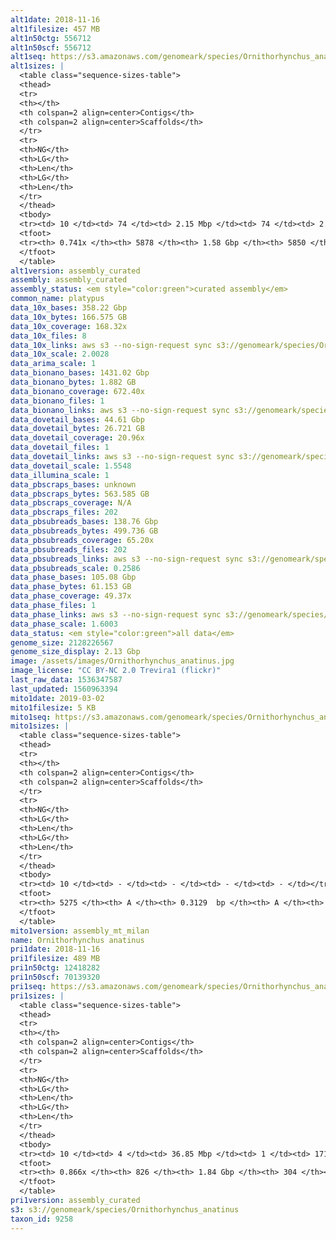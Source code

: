 ```yaml
---
alt1date: 2018-11-16
alt1filesize: 457 MB
alt1n50ctg: 556712
alt1n50scf: 556712
alt1seq: https://s3.amazonaws.com/genomeark/species/Ornithorhynchus_anatinus/mOrnAna1/assembly_curated/mOrnAna1.alt.cur.20181116.fasta.gz
alt1sizes: |
  <table class="sequence-sizes-table">
  <thead>
  <tr>
  <th></th>
  <th colspan=2 align=center>Contigs</th>
  <th colspan=2 align=center>Scaffolds</th>
  </tr>
  <tr>
  <th>NG</th>
  <th>LG</th>
  <th>Len</th>
  <th>LG</th>
  <th>Len</th>
  </tr>
  </thead>
  <tbody>
  <tr><td> 10 </td><td> 74 </td><td> 2.15 Mbp </td><td> 74 </td><td> 2.15 Mbp </td></tr>  <tr><td> 20 </td><td> 192 </td><td> 1.56 Mbp </td><td> 192 </td><td> 1.56 Mbp </td></tr>  <tr><td> 30 </td><td> 358 </td><td> 1.11 Mbp </td><td> 358 </td><td> 1.11 Mbp </td></tr>  <tr><td> 40 </td><td> 584 </td><td> 0.81 Mbp </td><td> 584 </td><td> 0.81 Mbp </td></tr>  <tr style="background-color:#cccccc;"><td> 50 </td><td> 899 </td><td> 0.56 Mbp </td><td> 899 </td><td> 0.56 Mbp </td></tr>  <tr><td> 60 </td><td> 1401 </td><td> 0.31 Mbp </td><td> 1400 </td><td> 0.31 Mbp </td></tr>  <tr><td> 70 </td><td> 2908 </td><td> 53.48 Kbp </td><td> 2886 </td><td> 53.74 Kbp </td></tr>  <tr><td> 80 </td><td> - </td><td> - </td><td> - </td><td> - </td></tr>  <tr><td> 90 </td><td> - </td><td> - </td><td> - </td><td> - </td></tr>  <tr><td> 100 </td><td> - </td><td> - </td><td> - </td><td> - </td></tr>  </tbody>
  <tfoot>
  <tr><th> 0.741x </th><th> 5878 </th><th> 1.58 Gbp </th><th> 5850 </th><th> 1.58 Gbp </th></tr>
  </tfoot>
  </table>
alt1version: assembly_curated
assembly: assembly_curated
assembly_status: <em style="color:green">curated assembly</em>
common_name: platypus
data_10x_bases: 358.22 Gbp
data_10x_bytes: 166.575 GB
data_10x_coverage: 168.32x
data_10x_files: 8
data_10x_links: aws s3 --no-sign-request sync s3://genomeark/species/Ornithorhynchus_anatinus/mOrnAna1/genomic_data/10x/ .<br>
data_10x_scale: 2.0028
data_arima_scale: 1
data_bionano_bases: 1431.02 Gbp
data_bionano_bytes: 1.882 GB
data_bionano_coverage: 672.40x
data_bionano_files: 1
data_bionano_links: aws s3 --no-sign-request sync s3://genomeark/species/Ornithorhynchus_anatinus/mOrnAna1/genomic_data/bionano/ .<br>
data_dovetail_bases: 44.61 Gbp
data_dovetail_bytes: 26.721 GB
data_dovetail_coverage: 20.96x
data_dovetail_files: 1
data_dovetail_links: aws s3 --no-sign-request sync s3://genomeark/species/Ornithorhynchus_anatinus/mOrnAna2/genomic_data/dovetail/ .<br>
data_dovetail_scale: 1.5548
data_illumina_scale: 1
data_pbscraps_bases: unknown
data_pbscraps_bytes: 563.585 GB
data_pbscraps_coverage: N/A
data_pbscraps_files: 202
data_pbsubreads_bases: 138.76 Gbp
data_pbsubreads_bytes: 499.736 GB
data_pbsubreads_coverage: 65.20x
data_pbsubreads_files: 202
data_pbsubreads_links: aws s3 --no-sign-request sync s3://genomeark/species/Ornithorhynchus_anatinus/mOrnAna1/genomic_data/pacbio/ . --exclude "*scraps.bam*"<br>
data_pbsubreads_scale: 0.2586
data_phase_bases: 105.08 Gbp
data_phase_bytes: 61.153 GB
data_phase_coverage: 49.37x
data_phase_files: 1
data_phase_links: aws s3 --no-sign-request sync s3://genomeark/species/Ornithorhynchus_anatinus/mOrnAna1/genomic_data/phase/ .<br>
data_phase_scale: 1.6003
data_status: <em style="color:green">all data</em>
genome_size: 2128226567
genome_size_display: 2.13 Gbp
image: /assets/images/Ornithorhynchus_anatinus.jpg
image_license: "CC BY-NC 2.0 Trevira1 (flickr)"
last_raw_data: 1536347587
last_updated: 1560963394
mito1date: 2019-03-02
mito1filesize: 5 KB
mito1seq: https://s3.amazonaws.com/genomeark/species/Ornithorhynchus_anatinus/mOrnAna1/assembly_mt_milan/mOrnAna1.MT.20190302.fasta.gz
mito1sizes: |
  <table class="sequence-sizes-table">
  <thead>
  <tr>
  <th></th>
  <th colspan=2 align=center>Contigs</th>
  <th colspan=2 align=center>Scaffolds</th>
  </tr>
  <tr>
  <th>NG</th>
  <th>LG</th>
  <th>Len</th>
  <th>LG</th>
  <th>Len</th>
  </tr>
  </thead>
  <tbody>
  <tr><td> 10 </td><td> - </td><td> - </td><td> - </td><td> - </td></tr>  <tr><td> 20 </td><td> - </td><td> - </td><td> - </td><td> - </td></tr>  <tr><td> 30 </td><td> - </td><td> - </td><td> - </td><td> - </td></tr>  <tr><td> 40 </td><td> - </td><td> - </td><td> - </td><td> - </td></tr>  <tr style="background-color:#cccccc;"><td> 50 </td><td> - </td><td style="background-color:#ff8888;"> - </td><td> - </td><td style="background-color:#ff8888;"> - </td></tr>  <tr><td> 60 </td><td> - </td><td> - </td><td> - </td><td> - </td></tr>  <tr><td> 70 </td><td> - </td><td> - </td><td> - </td><td> - </td></tr>  <tr><td> 80 </td><td> - </td><td> - </td><td> - </td><td> - </td></tr>  <tr><td> 90 </td><td> - </td><td> - </td><td> - </td><td> - </td></tr>  <tr><td> 100 </td><td> - </td><td> - </td><td> - </td><td> - </td></tr>  </tbody>
  <tfoot>
  <tr><th> 5275 </th><th> A </th><th> 0.3129  bp </th><th> A </th><th> 0.3129  bp </th></tr>
  </tfoot>
  </table>
mito1version: assembly_mt_milan
name: Ornithorhynchus anatinus
pri1date: 2018-11-16
pri1filesize: 489 MB
pri1n50ctg: 12418282
pri1n50scf: 70139320
pri1seq: https://s3.amazonaws.com/genomeark/species/Ornithorhynchus_anatinus/mOrnAna1/assembly_curated/mOrnAna1.pri.cur.20181116.fasta.gz
pri1sizes: |
  <table class="sequence-sizes-table">
  <thead>
  <tr>
  <th></th>
  <th colspan=2 align=center>Contigs</th>
  <th colspan=2 align=center>Scaffolds</th>
  </tr>
  <tr>
  <th>NG</th>
  <th>LG</th>
  <th>Len</th>
  <th>LG</th>
  <th>Len</th>
  </tr>
  </thead>
  <tbody>
  <tr><td> 10 </td><td> 4 </td><td> 36.85 Mbp </td><td> 1 </td><td> 171.72 Mbp </td></tr>  <tr><td> 20 </td><td> 10 </td><td> 28.05 Mbp </td><td> 2 </td><td> 141.99 Mbp </td></tr>  <tr><td> 30 </td><td> 19 </td><td> 20.74 Mbp </td><td> 4 </td><td> 125.04 Mbp </td></tr>  <tr><td> 40 </td><td> 31 </td><td> 16.13 Mbp </td><td> 5 </td><td> 110.29 Mbp </td></tr>  <tr style="background-color:#cccccc;"><td> 50 </td><td> 45 </td><td style="background-color:#88ff88;"> 12.42 Mbp </td><td> 8 </td><td style="background-color:#88ff88;"> 70.14 Mbp </td></tr>  <tr><td> 60 </td><td> 66 </td><td> 8.63 Mbp </td><td> 11 </td><td> 60.46 Mbp </td></tr>  <tr><td> 70 </td><td> 101 </td><td> 4.73 Mbp </td><td> 15 </td><td> 46.40 Mbp </td></tr>  <tr><td> 80 </td><td> 174 </td><td> 1.69 Mbp </td><td> 21 </td><td> 30.54 Mbp </td></tr>  <tr><td> 90 </td><td> - </td><td> - </td><td> - </td><td> - </td></tr>  <tr><td> 100 </td><td> - </td><td> - </td><td> - </td><td> - </td></tr>  </tbody>
  <tfoot>
  <tr><th> 0.866x </th><th> 826 </th><th> 1.84 Gbp </th><th> 304 </th><th> 1.86 Gbp </th></tr>
  </tfoot>
  </table>
pri1version: assembly_curated
s3: s3://genomeark/species/Ornithorhynchus_anatinus
taxon_id: 9258
---
```

